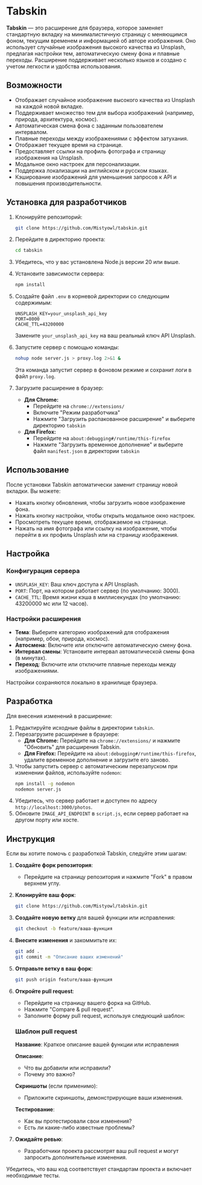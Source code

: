 # Tabskin

**Tabskin** — это расширение для браузера, которое заменяет стандартную вкладку на минималистичную страницу с меняющимся фоном, текущим временем и информацией об авторе изображения. Оно использует случайные изображения высокого качества из Unsplash, предлагая настройки тем, автоматическую смену фона и плавные переходы. Расширение поддерживает несколько языков и создано с учетом легкости и удобства использования.

## Возможности

- Отображает случайное изображение высокого качества из Unsplash на каждой новой вкладке.
- Поддерживает множество тем для выбора изображений (например, природа, архитектура, космос).
- Автоматическая смена фона с заданным пользователем интервалом.
- Плавные переходы между изображениями с эффектом затухания.
- Отображает текущее время на странице.
- Предоставляет ссылки на профиль фотографа и страницу изображения на Unsplash.
- Модальное окно настроек для персонализации.
- Поддержка локализации на английском и русском языках.
- Кэширование изображений для уменьшения запросов к API и повышения производительности.

## Установка для разработчиков

1. Клонируйте репозиторий:
   ```bash
   git clone https://github.com/Mistyowl/tabskin.git
   ```

2. Перейдите в директорию проекта:
   ```bash
   cd tabskin
   ```

3. Убедитесь, что у вас установлена Node.js версии 20 или выше.

4. Установите зависимости сервера:
   ```bash
   npm install
   ```

5. Создайте файл `.env` в корневой директории со следующим содержимым:
   ```env
   UNSPLASH_KEY=your_unsplash_api_key
   PORT=8000
   CACHE_TTL=43200000
   ```
   Замените `your_unsplash_api_key` на ваш реальный ключ API Unsplash.

6. Запустите сервер с помощью команды:
   ```bash
   nohup node server.js > proxy.log 2>&1 &
   ```
   Эта команда запустит сервер в фоновом режиме и сохранит логи в файл `proxy.log`.

7. Загрузите расширение в браузер:
   - **Для Chrome:**
     - Перейдите на `chrome://extensions/`
     - Включите "Режим разработчика"
     - Нажмите "Загрузить распакованное расширение" и выберите директорию `tabskin`
   - **Для Firefox:**
     - Перейдите на `about:debugging#/runtime/this-firefox`
     - Нажмите "Загрузить временное дополнение" и выберите файл `manifest.json` в директории `tabskin`

## Использование

После установки Tabskin автоматически заменит страницу новой вкладки. Вы можете:

- Нажать кнопку обновления, чтобы загрузить новое изображение фона.
- Нажать кнопку настройки, чтобы открыть модальное окно настроек.
- Просмотреть текущее время, отображаемое на странице.
- Нажать на имя фотографа или ссылку на изображение, чтобы перейти в их профиль Unsplash или на страницу изображения.

## Настройка

### Конфигурация сервера

- `UNSPLASH_KEY`: Ваш ключ доступа к API Unsplash.
- `PORT`: Порт, на котором работает сервер (по умолчанию: 3000).
- `CACHE_TTL`: Время жизни кэша в миллисекундах (по умолчанию: 43200000 мс или 12 часов).

### Настройки расширения

- **Тема**: Выберите категорию изображений для отображения (например, обои, природа, космос).
- **Автосмена**: Включите или отключите автоматическую смену фона.
- **Интервал смены**: Установите интервал автоматической смены фона (в минутах).
- **Переход**: Включите или отключите плавные переходы между изображениями.

Настройки сохраняются локально в хранилище браузера.

## Разработка

Для внесения изменений в расширение:

1. Редактируйте исходные файлы в директории `tabskin`.
2. Перезагрузите расширение в браузере:
   - **Для Chrome:** Перейдите на `chrome://extensions/` и нажмите "Обновить" для расширения Tabskin.
   - **Для Firefox:** Перейдите на `about:debugging#/runtime/this-firefox`, удалите временное дополнение и загрузите его заново.
3. Чтобы запустить сервер с автоматическим перезапуском при изменении файлов, используйте `nodemon`:
   ```bash
   npm install -g nodemon
   nodemon server.js
   ```
4. Убедитесь, что сервер работает и доступен по адресу `http://localhost:3000/photos`.
5. Обновите `IMAGE_API_ENDPOINT` в `script.js`, если сервер работает на другом порту или хосте.

## Инструкция

Если вы хотите помочь с разработкой Tabskin, следуйте этим шагам:

1. **Создайте форк репозитория**:
   - Перейдите на страницу репозитория и нажмите "Fork" в правом верхнем углу.

2. **Клонируйте ваш форк**:
   ```bash
   git clone https://github.com/Mistyowl/tabskin.git
   ```

3. **Создайте новую ветку** для вашей функции или исправления:
   ```bash
   git checkout -b feature/ваша-функция
   ```

4. **Внесите изменения** и закоммитьте их:
   ```bash
   git add .
   git commit -m "Описание ваших изменений"
   ```

5. **Отправьте ветку в ваш форк**:
   ```bash
   git push origin feature/ваша-функция
   ```

6. **Откройте pull request**:
   - Перейдите на страницу вашего форка на GitHub.
   - Нажмите "Compare & pull request".
   - Заполните форму pull request, используя следующий шаблон:

   ### Шаблон pull request

   **Название**: Краткое описание вашей функции или исправления

   **Описание**:
   - Что вы добавили или исправили?
   - Почему это важно?

   **Скриншоты** (если применимо):
   - Приложите скриншоты, демонстрирующие ваши изменения.

   **Тестирование**:
   - Как вы протестировали свои изменения?
   - Есть ли какие-либо известные проблемы?

7. **Ожидайте ревью**:
   - Разработчики проекта рассмотрят ваш pull request и могут запросить дополнительные изменения.

Убедитесь, что ваш код соответствует стандартам проекта и включает необходимые тесты.